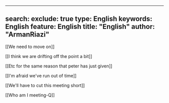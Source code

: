  ---
search:
exclude: true
type:  English
keywords:  English
feature:  English
title: "English"
author: "ArmanRiazi"
---

 [[We need to move on]]

[[I think we are drifting off the point a bit]]

 [[Etc for the same reason that peter has just given]]

 [[I'm afraid we've run out of time]]

 [[We'll have to cut this meeting short]]

 [[Who am I meeting-Q]]